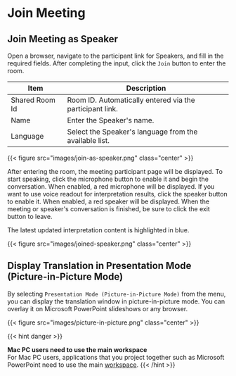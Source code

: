 # Join Meeting

## Join Meeting as Speaker

Open a browser, navigate to the participant link for Speakers, and fill in the required fields.
After completing the input, click the `Join` button to enter the room.

| Item           | Description                                                                      |
| -------------- | -------------------------------------------------------------------------------- |
| Shared Room Id | Room ID. Automatically entered via the participant link.                        |
| Name           | Enter the Speaker's name.                                                       |
| Language       | Select the Speaker's language from the available list.                          |

{{< figure src="images/join-as-speaker.png" class="center" >}}

After entering the room, the meeting participant page will be displayed.
To start speaking, click the microphone button to enable it and begin the conversation. When enabled, a red microphone will be displayed.
If you want to use voice readout for interpretation results, click the speaker button to enable it. When enabled, a red speaker will be displayed.
When the meeting or speaker's conversation is finished, be sure to click the exit button to leave.

The latest updated interpretation content is highlighted in blue.

{{< figure src="images/joined-speaker.png" class="center" >}}

## Display Translation in Presentation Mode (Picture-in-Picture Mode)

By selecting `Presentation Mode (Picture-in-Picture Mode)` from the menu, you can display the translation window in picture-in-picture mode.
You can overlay it on Microsoft PowerPoint slideshows or any browser.

{{< figure src="images/picture-in-picture.png" class="center" >}}

{{< hint danger >}}

**Mac PC users need to use the main workspace**  
For Mac PC users, applications that you project together such as Microsoft PowerPoint need to use the main [workspace](https://support.apple.com/ja-jp/guide/mac-help/mh14112/mac).
{{< /hint >}}
